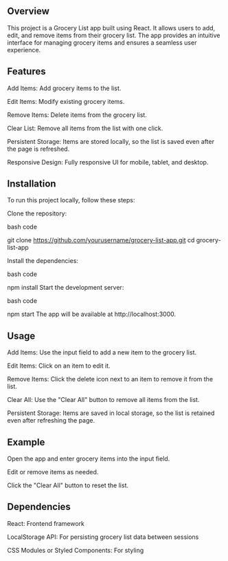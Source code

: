 ## Overview

This project is a Grocery List app built using React. It allows users to add, edit, and remove items from their grocery list. The app provides an intuitive interface for managing grocery items and ensures a seamless user experience.

## Features

Add Items: Add grocery items to the list.

Edit Items: Modify existing grocery items.

Remove Items: Delete items from the grocery list.

Clear List: Remove all items from the list with one click.

Persistent Storage: Items are stored locally, so the list is saved even after the page is refreshed.

Responsive Design: Fully responsive UI for mobile, tablet, and desktop.

## Installation

To run this project locally, follow these steps:

Clone the repository:

bash code

git clone https://github.com/yourusername/grocery-list-app.git
cd grocery-list-app

Install the dependencies:

bash code

npm install
Start the development server:

bash code

npm start
The app will be available at http://localhost:3000.

## Usage

Add Items: Use the input field to add a new item to the grocery list.

Edit Items: Click on an item to edit it.

Remove Items: Click the delete icon next to an item to remove it from the list.

Clear All: Use the "Clear All" button to remove all items from the list.

Persistent Storage: Items are saved in local storage, so the list is retained even after refreshing the page.

## Example

Open the app and enter grocery items into the input field.

Edit or remove items as needed.

Click the "Clear All" button to reset the list.

## Dependencies

React: Frontend framework

LocalStorage API: For persisting grocery list data between sessions

CSS Modules or Styled Components: For styling


